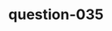 ---
layout: question
title: question-035
number: 035
question: Name something you never leave home without.
answer1: Cell phone | 46
answer2: Purse | 30
answer3: Wallet | 10
answer4: Keys | 5
answer5: Money | 2
answer6: Kids | 2
answer7: Car | 2
answer8:
answer9:
answer10:
---
